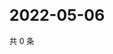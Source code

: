 # 2022-05-06

共 0 条

<!-- BEGIN WEIBO -->
<!-- 最后更新时间 Fri May 06 2022 00:18:35 GMT+0800 (China Standard Time) -->

<!-- END WEIBO -->
